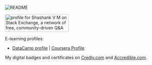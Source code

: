 ![README](https://user-images.githubusercontent.com/58113556/114544443-3f7b8400-9c78-11eb-88cb-971a9680e9d4.png)

<a href="https://stackexchange.com/users/17017739/shashank-v-m"><img src="https://stackexchange.com/users/flair/17017739.png" width="208" height="58" alt="profile for Shashank V M on Stack Exchange, a network of free, community-driven Q&amp;A sites" title="profile for Shashank V M on Stack Exchange, a network of free, community-driven Q&amp;A sites" /></a>

E-learning profiles:
- [DataCamp profile](https://www.datacamp.com/profile/shashankmathew) | [Coursera Profile](https://www.coursera.org/user/9b0953303b5aa52680f26d29abc32ac1)


My digital badges and certificates on [Credly.com](https://www.credly.com/users/shashank-v-m/) and [Accredible.com](https://v2.credential.net/profile/shashankvm133/wallet). 
